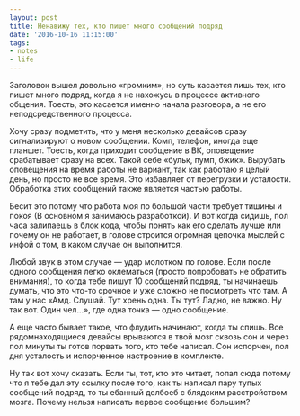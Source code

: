 ```yaml
---
layout: post
title: Ненавижу тех, кто пишет много сообщений подряд
date: '2016-10-16 11:15:00'
tags:
- notes
- life
---
```


Заголовок вышел довольно «громким», но суть касается лишь тех, кто пишет много подряд, когда я не нахожусь в процессе активного общения. Тоесть, это касается именно начала разговора, а не его неподсредственного процесса.

Хочу сразу подметить, что у меня несколько девайсов сразу сигнализируют о новом сообщении. Комп, телефон, иногда еще планшет. Тоесть, когда приходит сообщение в ВК, оповещение срабатывает сразу на всех. Такой себе «бульк, пумп, бжик». Вырубать оповещения на время работы не вариант, так как работаю я целый день, но просто не все время. Это избавляет от перегрузки и усталости. Обработка этих сообщений также является частью работы.

Бесит это потому что работа моя по большой части требует тишины и покоя (В основном я занимаюсь разработкой). И вот когда сидишь, пол часа залипаешь в блок кода, чтобы понять как его сделать лучше или почему он не работает, в голове строится огромная цепочка мыслей с инфой о том, в каком случае он выполнится.

Любой звук в этом случае — удар молотком по голове. Если после одного сообщения легко оклематься (просто попробовать не обратить внимания), то когда тебе пишут 10 сообщений подряд, ты начинаешь думать, что это что-то срочное и уже сложно не посмотреть что там. А там у нас «Амд. Слушай. Тут хрень одна. Ты тут? Ладно, не важно. Ну так вот. Один чел…», где одна точка — одно сообщение.

А еще часто бывает такое, что флудить начинают, когда ты спишь. Все рядомнаходящиеся девайсы врываются в твой мозг сквозь сон и через пол минуты ты готов порвать того, кто тебе написал. Сон испорчен, пол дня усталость и испорченное настроение в комплекте.

Ну так вот хочу сказать. Если ты, тот, кто это читает, попал сюда потому что я тебе дал эту ссылку после того, как ты написал пару тупых сообщений подряд, то ты ебанный долбоеб с блядским расстройством мозга. Почему нельзя написать первое сообщение большим?

<!--kg-card-end: markdown-->